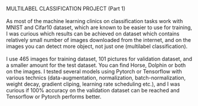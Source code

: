 MULTILABEL CLASSIFICATION PROJECT (Part 1) <br/>
<br/>
As most of the machine learning clinics on classification tasks work with MNIST and Cifar10 dataset, which are known to be easier to use for training, I was curious
which results can be achieved on dataset which contains relatively small number of images downloaded from the internet, and on the images you can detect more object, 
not just one (multilabel classification). <br/>
<br/>
I use 465 images for training dataset, 101 pictures for validation dataset, and a smaller amount for the test dataset. You can find Horse, Dolphin or both on the images. I tested several models using Pytorch or Tensorflow with various technics (data-augmentation, normalization, batch-normalization, weight decay, gradient cliping, learning rate scheduling etc.), and I was curious if 100% accuracy on the validation dataset can be reached and Tensorflow or Pytorch performs better.
